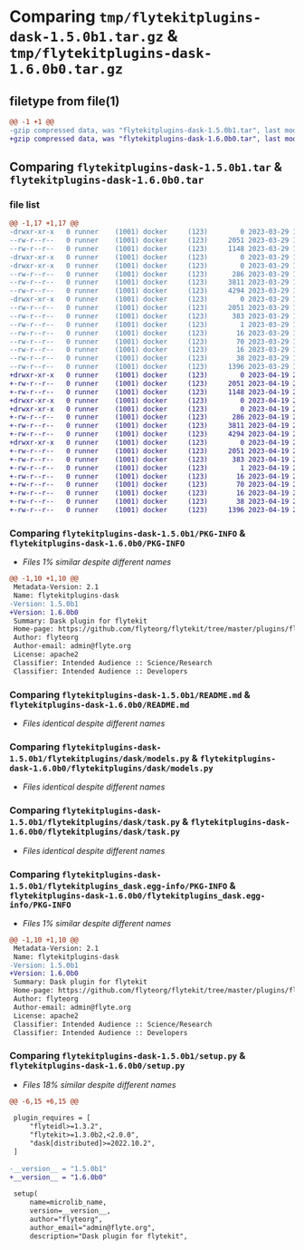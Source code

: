 # Comparing `tmp/flytekitplugins-dask-1.5.0b1.tar.gz` & `tmp/flytekitplugins-dask-1.6.0b0.tar.gz`

## filetype from file(1)

```diff
@@ -1 +1 @@
-gzip compressed data, was "flytekitplugins-dask-1.5.0b1.tar", last modified: Wed Mar 29 18:58:36 2023, max compression
+gzip compressed data, was "flytekitplugins-dask-1.6.0b0.tar", last modified: Wed Apr 19 20:54:27 2023, max compression
```

## Comparing `flytekitplugins-dask-1.5.0b1.tar` & `flytekitplugins-dask-1.6.0b0.tar`

### file list

```diff
@@ -1,17 +1,17 @@
-drwxr-xr-x   0 runner    (1001) docker     (123)        0 2023-03-29 18:58:36.676248 flytekitplugins-dask-1.5.0b1/
--rw-r--r--   0 runner    (1001) docker     (123)     2051 2023-03-29 18:58:36.676248 flytekitplugins-dask-1.5.0b1/PKG-INFO
--rw-r--r--   0 runner    (1001) docker     (123)     1148 2023-03-29 18:58:20.000000 flytekitplugins-dask-1.5.0b1/README.md
-drwxr-xr-x   0 runner    (1001) docker     (123)        0 2023-03-29 18:58:36.676248 flytekitplugins-dask-1.5.0b1/flytekitplugins/
-drwxr-xr-x   0 runner    (1001) docker     (123)        0 2023-03-29 18:58:36.676248 flytekitplugins-dask-1.5.0b1/flytekitplugins/dask/
--rw-r--r--   0 runner    (1001) docker     (123)      286 2023-03-29 18:58:20.000000 flytekitplugins-dask-1.5.0b1/flytekitplugins/dask/__init__.py
--rw-r--r--   0 runner    (1001) docker     (123)     3811 2023-03-29 18:58:20.000000 flytekitplugins-dask-1.5.0b1/flytekitplugins/dask/models.py
--rw-r--r--   0 runner    (1001) docker     (123)     4294 2023-03-29 18:58:20.000000 flytekitplugins-dask-1.5.0b1/flytekitplugins/dask/task.py
-drwxr-xr-x   0 runner    (1001) docker     (123)        0 2023-03-29 18:58:36.676248 flytekitplugins-dask-1.5.0b1/flytekitplugins_dask.egg-info/
--rw-r--r--   0 runner    (1001) docker     (123)     2051 2023-03-29 18:58:36.000000 flytekitplugins-dask-1.5.0b1/flytekitplugins_dask.egg-info/PKG-INFO
--rw-r--r--   0 runner    (1001) docker     (123)      383 2023-03-29 18:58:36.000000 flytekitplugins-dask-1.5.0b1/flytekitplugins_dask.egg-info/SOURCES.txt
--rw-r--r--   0 runner    (1001) docker     (123)        1 2023-03-29 18:58:36.000000 flytekitplugins-dask-1.5.0b1/flytekitplugins_dask.egg-info/dependency_links.txt
--rw-r--r--   0 runner    (1001) docker     (123)       16 2023-03-29 18:58:36.000000 flytekitplugins-dask-1.5.0b1/flytekitplugins_dask.egg-info/namespace_packages.txt
--rw-r--r--   0 runner    (1001) docker     (123)       70 2023-03-29 18:58:36.000000 flytekitplugins-dask-1.5.0b1/flytekitplugins_dask.egg-info/requires.txt
--rw-r--r--   0 runner    (1001) docker     (123)       16 2023-03-29 18:58:36.000000 flytekitplugins-dask-1.5.0b1/flytekitplugins_dask.egg-info/top_level.txt
--rw-r--r--   0 runner    (1001) docker     (123)       38 2023-03-29 18:58:36.680248 flytekitplugins-dask-1.5.0b1/setup.cfg
--rw-r--r--   0 runner    (1001) docker     (123)     1396 2023-03-29 18:58:34.000000 flytekitplugins-dask-1.5.0b1/setup.py
+drwxr-xr-x   0 runner    (1001) docker     (123)        0 2023-04-19 20:54:27.175038 flytekitplugins-dask-1.6.0b0/
+-rw-r--r--   0 runner    (1001) docker     (123)     2051 2023-04-19 20:54:27.175038 flytekitplugins-dask-1.6.0b0/PKG-INFO
+-rw-r--r--   0 runner    (1001) docker     (123)     1148 2023-04-19 20:54:06.000000 flytekitplugins-dask-1.6.0b0/README.md
+drwxr-xr-x   0 runner    (1001) docker     (123)        0 2023-04-19 20:54:27.171038 flytekitplugins-dask-1.6.0b0/flytekitplugins/
+drwxr-xr-x   0 runner    (1001) docker     (123)        0 2023-04-19 20:54:27.171038 flytekitplugins-dask-1.6.0b0/flytekitplugins/dask/
+-rw-r--r--   0 runner    (1001) docker     (123)      286 2023-04-19 20:54:06.000000 flytekitplugins-dask-1.6.0b0/flytekitplugins/dask/__init__.py
+-rw-r--r--   0 runner    (1001) docker     (123)     3811 2023-04-19 20:54:06.000000 flytekitplugins-dask-1.6.0b0/flytekitplugins/dask/models.py
+-rw-r--r--   0 runner    (1001) docker     (123)     4294 2023-04-19 20:54:06.000000 flytekitplugins-dask-1.6.0b0/flytekitplugins/dask/task.py
+drwxr-xr-x   0 runner    (1001) docker     (123)        0 2023-04-19 20:54:27.175038 flytekitplugins-dask-1.6.0b0/flytekitplugins_dask.egg-info/
+-rw-r--r--   0 runner    (1001) docker     (123)     2051 2023-04-19 20:54:27.000000 flytekitplugins-dask-1.6.0b0/flytekitplugins_dask.egg-info/PKG-INFO
+-rw-r--r--   0 runner    (1001) docker     (123)      383 2023-04-19 20:54:27.000000 flytekitplugins-dask-1.6.0b0/flytekitplugins_dask.egg-info/SOURCES.txt
+-rw-r--r--   0 runner    (1001) docker     (123)        1 2023-04-19 20:54:27.000000 flytekitplugins-dask-1.6.0b0/flytekitplugins_dask.egg-info/dependency_links.txt
+-rw-r--r--   0 runner    (1001) docker     (123)       16 2023-04-19 20:54:27.000000 flytekitplugins-dask-1.6.0b0/flytekitplugins_dask.egg-info/namespace_packages.txt
+-rw-r--r--   0 runner    (1001) docker     (123)       70 2023-04-19 20:54:27.000000 flytekitplugins-dask-1.6.0b0/flytekitplugins_dask.egg-info/requires.txt
+-rw-r--r--   0 runner    (1001) docker     (123)       16 2023-04-19 20:54:27.000000 flytekitplugins-dask-1.6.0b0/flytekitplugins_dask.egg-info/top_level.txt
+-rw-r--r--   0 runner    (1001) docker     (123)       38 2023-04-19 20:54:27.175038 flytekitplugins-dask-1.6.0b0/setup.cfg
+-rw-r--r--   0 runner    (1001) docker     (123)     1396 2023-04-19 20:54:25.000000 flytekitplugins-dask-1.6.0b0/setup.py
```

### Comparing `flytekitplugins-dask-1.5.0b1/PKG-INFO` & `flytekitplugins-dask-1.6.0b0/PKG-INFO`

 * *Files 1% similar despite different names*

```diff
@@ -1,10 +1,10 @@
 Metadata-Version: 2.1
 Name: flytekitplugins-dask
-Version: 1.5.0b1
+Version: 1.6.0b0
 Summary: Dask plugin for flytekit
 Home-page: https://github.com/flyteorg/flytekit/tree/master/plugins/flytekit-dask
 Author: flyteorg
 Author-email: admin@flyte.org
 License: apache2
 Classifier: Intended Audience :: Science/Research
 Classifier: Intended Audience :: Developers
```

### Comparing `flytekitplugins-dask-1.5.0b1/README.md` & `flytekitplugins-dask-1.6.0b0/README.md`

 * *Files identical despite different names*

### Comparing `flytekitplugins-dask-1.5.0b1/flytekitplugins/dask/models.py` & `flytekitplugins-dask-1.6.0b0/flytekitplugins/dask/models.py`

 * *Files identical despite different names*

### Comparing `flytekitplugins-dask-1.5.0b1/flytekitplugins/dask/task.py` & `flytekitplugins-dask-1.6.0b0/flytekitplugins/dask/task.py`

 * *Files identical despite different names*

### Comparing `flytekitplugins-dask-1.5.0b1/flytekitplugins_dask.egg-info/PKG-INFO` & `flytekitplugins-dask-1.6.0b0/flytekitplugins_dask.egg-info/PKG-INFO`

 * *Files 1% similar despite different names*

```diff
@@ -1,10 +1,10 @@
 Metadata-Version: 2.1
 Name: flytekitplugins-dask
-Version: 1.5.0b1
+Version: 1.6.0b0
 Summary: Dask plugin for flytekit
 Home-page: https://github.com/flyteorg/flytekit/tree/master/plugins/flytekit-dask
 Author: flyteorg
 Author-email: admin@flyte.org
 License: apache2
 Classifier: Intended Audience :: Science/Research
 Classifier: Intended Audience :: Developers
```

### Comparing `flytekitplugins-dask-1.5.0b1/setup.py` & `flytekitplugins-dask-1.6.0b0/setup.py`

 * *Files 18% similar despite different names*

```diff
@@ -6,15 +6,15 @@
 
 plugin_requires = [
     "flyteidl>=1.3.2",
     "flytekit>=1.3.0b2,<2.0.0",
     "dask[distributed]>=2022.10.2",
 ]
 
-__version__ = "1.5.0b1"
+__version__ = "1.6.0b0"
 
 setup(
     name=microlib_name,
     version=__version__,
     author="flyteorg",
     author_email="admin@flyte.org",
     description="Dask plugin for flytekit",
```

